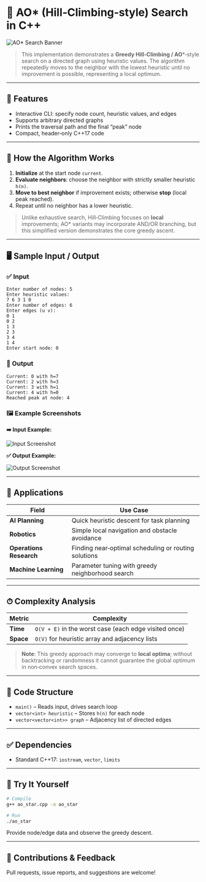 # 🔄 AO\* (Hill‑Climbing‑style) Search in C++

![AO\* Search Banner](https://upload.wikimedia.org/wikipedia/commons/4/43/Hill_climbing.gif)

> This implementation demonstrates a **Greedy Hill‑Climbing / AO**\*‑style search on a directed graph using heuristic values. The algorithm repeatedly moves to the neighbor with the lowest heuristic until no improvement is possible, representing a local optimum.

---

## 📌 Features

* Interactive CLI: specify node count, heuristic values, and edges
* Supports arbitrary directed graphs
* Prints the traversal path and the final “peak” node
* Compact, header‑only C++17 code

---

## 🔧 How the Algorithm Works

1. **Initialize** at the start node `current`.
2. **Evaluate neighbors**: choose the neighbor with strictly smaller heuristic `h(n)`.
3. **Move to best neighbor** if improvement exists; otherwise **stop** (local peak reached).
4. Repeat until no neighbor has a lower heuristic.

> Unlike exhaustive search, Hill‑Climbing focuses on **local** improvements; AO\* variants may incorporate AND/OR branching, but this simplified version demonstrates the core greedy ascent.

---

## 🖥 Sample Input / Output

### ✅ Input

```
Enter number of nodes: 5
Enter heuristic values:
7 6 3 1 0
Enter number of edges: 6
Enter edges (u v):
0 1
0 2
1 3
2 3
3 4
1 4
Enter start node: 0
```

### 🔽 Output

```
Current: 0 with h=7
Current: 2 with h=3
Current: 3 with h=1
Current: 4 with h=0
Reached peak at node: 4
```

### 🖼 Example Screenshots

**➡️ Input Example:**

![Input Screenshot](https://i.imgur.com/3D6Yj7I.png)

**✅ Output Example:**

![Output Screenshot](https://i.imgur.com/ZbPWeTx.png)

---

## 🚀 Applications

| Field                   | Use Case                                             |
| ----------------------- | ---------------------------------------------------- |
| **AI Planning**         | Quick heuristic descent for task planning            |
| **Robotics**            | Simple local navigation and obstacle avoidance       |
| **Operations Research** | Finding near‑optimal scheduling or routing solutions |
| **Machine Learning**    | Parameter tuning with greedy neighborhood search     |

---

## ⏱ Complexity Analysis

| Metric    | Complexity                                            |
| --------- | ----------------------------------------------------- |
| **Time**  | `O(V + E)` in the worst case (each edge visited once) |
| **Space** | `O(V)` for heuristic array and adjacency lists        |

> **Note**: This greedy approach may converge to **local optima**; without backtracking or randomness it cannot guarantee the global optimum in non‑convex search spaces.

---

## 📄 Code Structure

* `main()`                   – Reads input, drives search loop
* `vector<int> heuristic`    – Stores `h(n)` for each node
* `vector<vector<int>> graph` – Adjacency list of directed edges

---

## ✅ Dependencies

* Standard C++17: `iostream`, `vector`, `limits`

---

## 🧪 Try It Yourself

```bash
# Compile
g++ ao_star.cpp -o ao_star

# Run
./ao_star
```

Provide node/edge data and observe the greedy descent.

---

## 🙌 Contributions & Feedback

Pull requests, issue reports, and suggestions are welcome!